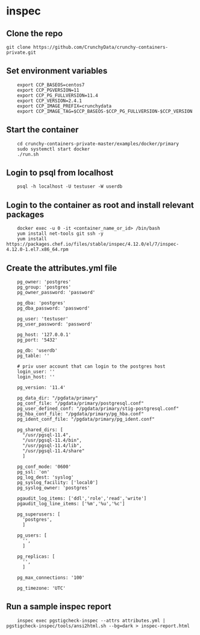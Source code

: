 # inspec

## Clone the repo
    git clone https://github.com/CrunchyData/crunchy-containers-private.git
  
## Set environment variables
        export CCP_BASEOS=centos7
        export CCP_PGVERSION=11
        export CCP_PG_FULLVERSION=11.4
        export CCP_VERSION=2.4.1
        export CCP_IMAGE_PREFIX=crunchydata 
        export CCP_IMAGE_TAG=$CCP_BASEOS-$CCP_PG_FULLVERSION-$CCP_VERSION

## Start the container
        cd crunchy-containers-private-master/examples/docker/primary
        sudo systemctl start docker
        ./run.sh
        
## Login to psql from localhost
        psql -h localhost -U testuser -W userdb
        
## Login to the container as root and install relevant packages
        docker exec -u 0 -it <container_name_or_id> /bin/bash
        yum install net-tools git ssh -y
        yum install https://packages.chef.io/files/stable/inspec/4.12.0/el/7/inspec-4.12.0-1.el7.x86_64.rpm
        
## Create the attributes.yml file
        pg_owner: 'postgres'
        pg_group: 'postgres'
        pg_owner_password: 'password'

        pg_dba: 'postgres'
        pg_dba_password: 'password'

        pg_user: 'testuser'
        pg_user_password: 'password'

        pg_host: '127.0.0.1'
        pg_port: '5432'

        pg_db: 'userdb'
        pg_table: ''

        # priv user account that can login to the postgres host
        login_user: ''
        login_host: ''

        pg_version: '11.4'

        pg_data_dir: "/pgdata/primary"
        pg_conf_file: "/pgdata/primary/postgresql.conf"
        pg_user_defined_conf: "/pgdata/primary/stig-postgresql.conf"
        pg_hba_conf_file: "/pgdata/primary/pg_hba.conf"
        pg_ident_conf_file: "/pgdata/primary/pg_ident.conf"

        pg_shared_dirs: [
          "/usr/pgsql-11.4",
          "/usr/pgsql-11.4/bin",
          "/usr/pgsql-11.4/lib",
          "/usr/pgsql-11.4/share"
          ]

        pg_conf_mode: '0600'
        pg_ssl: 'on'
        pg_log_dest: 'syslog'
        pg_syslog_facility: ['local0']
        pg_syslog_owner: 'postgres'

        pgaudit_log_items: ['ddl','role','read','write']
        pgaudit_log_line_items: ['%m','%u','%c']

        pg_superusers: [
          'postgres',
          ]

        pg_users: [
          '',
          ]

        pg_replicas: [
          '',
          ]

        pg_max_connections: '100'

        pg_timezone: 'UTC'
        
 ## Run a sample inspec report
        inspec exec pgstigcheck-inspec --attrs attributes.yml | pgstigcheck-inspec/tools/ansi2html.sh --bg=dark > inspec-report.html
